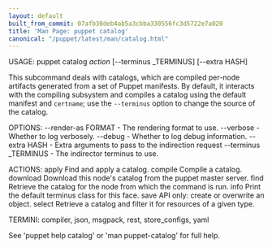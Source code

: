 ```yaml
---
layout: default
built_from_commit: 07afb30deb4ab5a3cbba330556fc3d5722e7a020
title: 'Man Page: puppet catalog'
canonical: "/puppet/latest/man/catalog.html"
---
```


<div class='mp'>
<p>USAGE: puppet catalog <var>action</var> [--terminus _TERMINUS] [--extra HASH]</p>

<p>This subcommand deals with catalogs, which are compiled per-node artifacts
generated from a set of Puppet manifests. By default, it interacts with the
compiling subsystem and compiles a catalog using the default manifest and
<code>certname</code>; use the <code>--terminus</code> option to change the source of the catalog.</p>

<p>OPTIONS:
  --render-as FORMAT             - The rendering format to use.
  --verbose                      - Whether to log verbosely.
  --debug                        - Whether to log debug information.
  --extra HASH                   - Extra arguments to pass to the indirection
                                   request
  --terminus _TERMINUS           - The indirector terminus to use.</p>

<p>ACTIONS:
  apply       Find and apply a catalog.
  compile     Compile a catalog.
  download    Download this node's catalog from the puppet master server.
  find        Retrieve the catalog for the node from which the command is run.
  info        Print the default terminus class for this face.
  save        API only: create or overwrite an object.
  select      Retrieve a catalog and filter it for resources of a given type.</p>

<p>TERMINI: compiler, json, msgpack, rest, store_configs, yaml</p>

<p>See 'puppet help catalog' or 'man puppet-catalog' for full help.</p>

</div>
